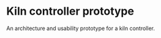 Kiln controller prototype
=========================

An architecture and usability prototype for a kiln controller.


